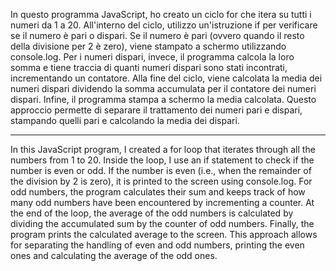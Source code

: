 In questo programma JavaScript, ho creato un ciclo for che itera su tutti i numeri da 1 a 20. All'interno del ciclo, utilizzo un'istruzione if per verificare se il numero è pari o dispari. Se il numero è pari (ovvero quando il resto della divisione per 2 è zero), viene stampato a schermo utilizzando console.log. Per i numeri dispari, invece, il programma calcola la loro somma e tiene traccia di quanti numeri dispari sono stati incontrati, incrementando un contatore. Alla fine del ciclo, viene calcolata la media dei numeri dispari dividendo la somma accumulata per il contatore dei numeri dispari. Infine, il programma stampa a schermo la media calcolata. Questo approccio permette di separare il trattamento dei numeri pari e dispari, stampando quelli pari e calcolando la media dei dispari.

--------------------------------------------------------------------------------------------------------------------------------------------

In this JavaScript program, I created a for loop that iterates through all the numbers from 1 to 20. Inside the loop, I use an if statement to check if the number is even or odd. If the number is even (i.e., when the remainder of the division by 2 is zero), it is printed to the screen using console.log. For odd numbers, the program calculates their sum and keeps track of how many odd numbers have been encountered by incrementing a counter. At the end of the loop, the average of the odd numbers is calculated by dividing the accumulated sum by the counter of odd numbers. Finally, the program prints the calculated average to the screen. This approach allows for separating the handling of even and odd numbers, printing the even ones and calculating the average of the odd ones.

